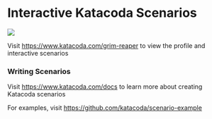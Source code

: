 # Interactive Katacoda Scenarios

[![](http://shields.katacoda.com/katacoda/grim-reaper/count.svg)](https://www.katacoda.com/grim-reaper "Get your profile on Katacoda.com")

Visit https://www.katacoda.com/grim-reaper to view the profile and interactive scenarios

### Writing Scenarios
Visit https://www.katacoda.com/docs to learn more about creating Katacoda scenarios

For examples, visit https://github.com/katacoda/scenario-example
